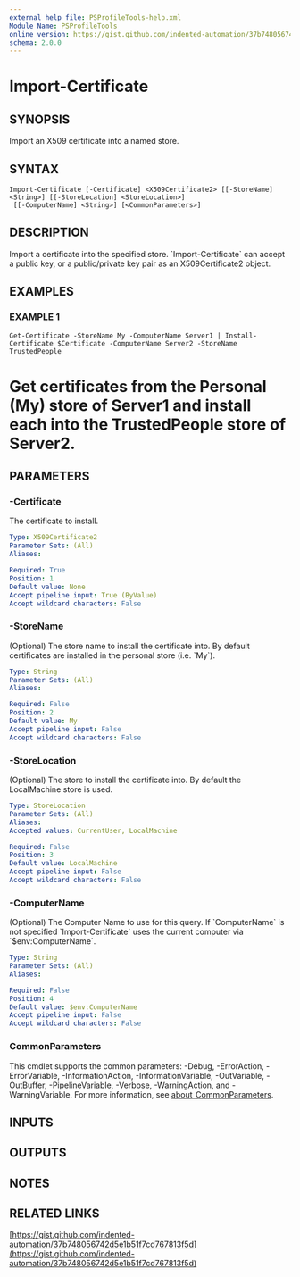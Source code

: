 ```yaml
---
external help file: PSProfileTools-help.xml
Module Name: PSProfileTools
online version: https://gist.github.com/indented-automation/37b748056742d5e1b51f7cd767813f5d
schema: 2.0.0
---
```


# Import-Certificate

## SYNOPSIS
Import an X509 certificate into a named store.

## SYNTAX

```
Import-Certificate [-Certificate] <X509Certificate2> [[-StoreName] <String>] [[-StoreLocation] <StoreLocation>]
 [[-ComputerName] <String>] [<CommonParameters>]
```

## DESCRIPTION
Import a certificate into the specified store.
\`Import-Certificate\` can accept a public key, or a public/private key pair as an X509Certificate2 object.

## EXAMPLES

### EXAMPLE 1
```
Get-Certificate -StoreName My -ComputerName Server1 | Install-Certificate $Certificate -ComputerName Server2 -StoreName TrustedPeople
```

# Get certificates from the Personal (My) store of Server1 and install each into the TrustedPeople store of Server2.

## PARAMETERS

### -Certificate
The certificate to install.

```yaml
Type: X509Certificate2
Parameter Sets: (All)
Aliases:

Required: True
Position: 1
Default value: None
Accept pipeline input: True (ByValue)
Accept wildcard characters: False
```

### -StoreName
(Optional) The store name to install the certificate into.
By default certificates are installed in the personal
store (i.e.
\`My\`).

```yaml
Type: String
Parameter Sets: (All)
Aliases:

Required: False
Position: 2
Default value: My
Accept pipeline input: False
Accept wildcard characters: False
```

### -StoreLocation
(Optional) The store to install the certificate into.
By default the LocalMachine store is used.

```yaml
Type: StoreLocation
Parameter Sets: (All)
Aliases:
Accepted values: CurrentUser, LocalMachine

Required: False
Position: 3
Default value: LocalMachine
Accept pipeline input: False
Accept wildcard characters: False
```

### -ComputerName
(Optional) The Computer Name to use for this query.
If \`ComputerName\` is not specified \`Import-Certificate\` uses
the current computer via \`$env:ComputerName\`.

```yaml
Type: String
Parameter Sets: (All)
Aliases:

Required: False
Position: 4
Default value: $env:ComputerName
Accept pipeline input: False
Accept wildcard characters: False
```

### CommonParameters
This cmdlet supports the common parameters: -Debug, -ErrorAction, -ErrorVariable, -InformationAction, -InformationVariable, -OutVariable, -OutBuffer, -PipelineVariable, -Verbose, -WarningAction, and -WarningVariable. For more information, see [about_CommonParameters](http://go.microsoft.com/fwlink/?LinkID=113216).

## INPUTS

## OUTPUTS

## NOTES

## RELATED LINKS

[https://gist.github.com/indented-automation/37b748056742d5e1b51f7cd767813f5d](https://gist.github.com/indented-automation/37b748056742d5e1b51f7cd767813f5d)

